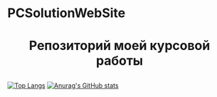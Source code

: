 # PCSolutionWebSite
<h1 align="center">Репозиторий моей курсовой работы</h1>
<h2 <img src="https://cs14.pikabu.ru/post_img/big/2023/04/20/3/1681956381171584576.jpg"/></h2>

[![Top Langs](https://github-readme-stats.vercel.app/api/top-langs/?username=xnoodsxx)](https://github.com/xnoodsxx/github-readme-stats)
[![Anurag's GitHub stats](https://github-readme-stats.vercel.app/api?username=xnoodsxx)](https://github.com/xnoodsxx/github-readme-stats)
